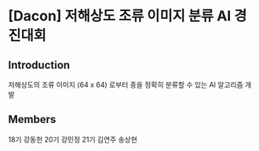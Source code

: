 # [Dacon] 저해상도 조류 이미지 분류 AI 경진대회

## Introduction
저해상도의 조류 이미지 (64 x 64) 로부터 종을 정확히 분류할 수 있는 AI 알고리즘 개발

## Members
18기 강동헌 20기 강민정 21기 김연주 송상현

